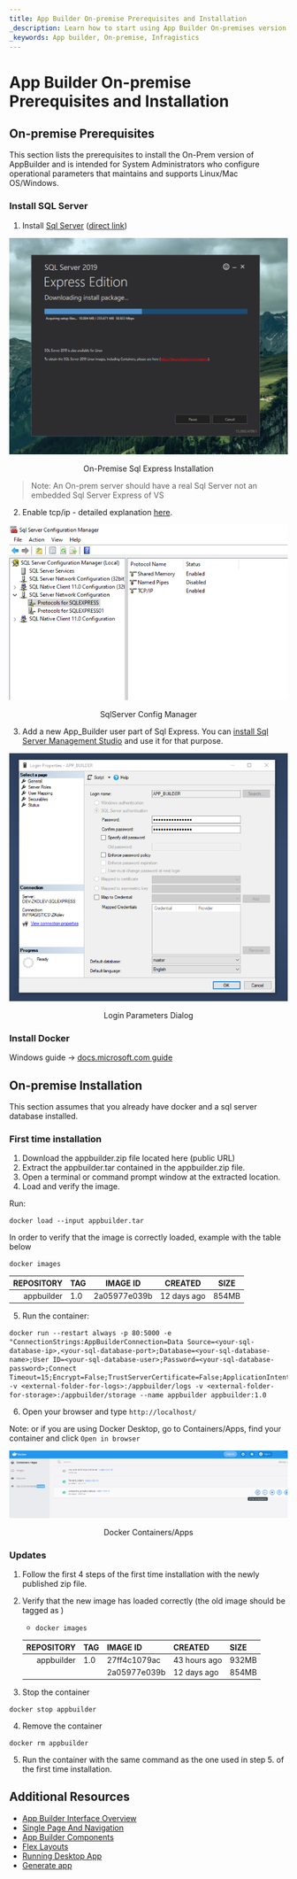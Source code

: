 ```yaml
---
title: App Builder On-premise Prerequisites and Installation
_description: Learn how to start using App Builder On-premises version and what are the prerequisites to install and run it.
_keywords: App builder, On-premise, Infragistics
---
```


# App Builder On-premise Prerequisites and Installation

## On-premise Prerequisites

This section lists the prerequisites to install the On-Prem version of AppBuilder and is intended for System Administrators who configure operational parameters that maintains and supports Linux/Mac OS/Windows.

### Install SQL Server

1. Install [Sql Server](https://www.microsoft.com/en-us/sql-server/sql-server-downloads) ([direct link](https://go.microsoft.com/fwlink/?linkid=866658))

<img class="responsive-img" src="./images/on-premise-sql-express.png" />
<p style="text-align:center;">On-Premise Sql Express Installation</p>

> Note: An On-prem server should have a real Sql Server not an embedded Sql Server Express of VS

2. Enable tcp/ip - detailed explanation [here](https://docs.microsoft.com/en-us/sql/database-engine/configure-windows/enable-or-disable-a-server-network-protocol?view=sql-server-ver15#to-enable-a-server-network-protocol).

<img class="responsive-img" src="./images/sql-server-config-manager.png" />
<p style="text-align:center;">SqlServer Config Manager</p>

3. Add a new App_Builder user part of Sql Express. You can [install Sql Server Management Studio](https://docs.microsoft.com/en-us/sql/ssms/download-sql-server-management-studio-ssms?view=sql-server-ver15) and use it for that purpose.

<img class="responsive-img" src="./images/login-parameters.png" />
<p style="text-align:center;">Login Parameters Dialog</p>

### Install Docker

Windows guide -> [docs.microsoft.com guide](https://docs.microsoft.com/en-us/virtualization/windowscontainers/quick-start/set-up-environment?tabs=Windows-10-and-11#tabpanel_1_Windows-10-and-11)

## On-premise Installation
This section assumes that you already have docker and a sql server database installed.

### First time installation

1. Download the appbuilder.zip file located here (public URL)
2. Extract the appbuilder.tar contained in the appbuilder.zip file. 
3. Open a terminal or command prompt window at the extracted location.
4. Load and verify the image.

Run:

```
docker load --input appbuilder.tar
```

In order to verify that the image is correctly loaded, example with the table below

```
docker images
```

| REPOSITORY| TAG               | IMAGE ID          | CREATED                                   |SIZE   |
| --------:     | ----------------  | ----------------- | ---------------------------------------   |-----  |
| appbuilder    | 1.0               | 2a05977e039b      |12 days ago                                |854MB  |

5. Run the container:

```
docker run --restart always -p 80:5000 -e "ConnectionStrings:AppBuilderConnection=Data Source=<your-sql-database-ip>,<your-sql-database-port>;Database=<your-sql-database-name>;User ID=<your-sql-database-user>;Password=<your-sql-database-password>;Connect Timeout=15;Encrypt=False;TrustServerCertificate=False;ApplicationIntent=ReadWrite;MultiSubnetFailover=False" -v <external-folder-for-logs>:/appbuilder/logs -v <external-folder-for-storage>:/appbuilder/storage --name appbuilder appbuilder:1.0
```

6. Open your browser and type `http://localhost/`

Note: or if you are using Docker Desktop, go to Containers/Apps, find your container and click `Open in browser` 


<img class="responsive-img" src="./images/docker-apps.png" />
<p style="text-align:center;">Docker Containers/Apps</p>

### Updates


1. Follow the first 4 steps of the first time installation  with the newly published zip file.

2. Verify that the new image has loaded correctly (the old image should be tagged as <none>)

   -     docker images

    | REPOSITORY| TAG       | IMAGE ID| CREATED        |SIZE
    | --------: | ---------------- | ----------------- | --------------------------------------- |----- |
    | appbuilder          | 1.0          | 27ff4c1079ac |43 hours ago       |932MB
    | <none> | <none>           | 2a05977e039b      |12 days ago      |854MB                    
        
3. Stop the container

```
docker stop appbuilder
```

4. Remove the container

```
docker rm appbuilder
```

5. Run the container with the same command as the one used in step 5. of the first time installation.


## Additional Resources
<div class="divider--half"></div>

* [App Builder Interface Overview](interface-overview.md)
* [Single Page And Navigation](single-page-apps-and-navigation.md)
* [App Builder Components](indigo-design-app-builder-components.md)
* [Flex Layouts](flex-layouts/flex-layouts.md)
* [Running Desktop App](running-desktop-app.md)
* [Generate app](generate-app/generate-app-overview.md)

